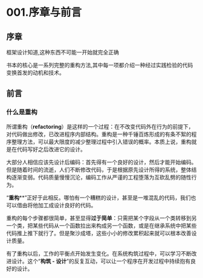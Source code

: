 # 001.序章与前言

## 序章

框架设计知道,这种东西不可能一开始就完全正确

书本的核心是一系列完整的重构方法,其中每一项都介绍一种经过实践检验的代码变换首发的动机和技术。

## 前言

### 什么是重构

所谓重构（**refactoring**）是这样的一个过程：在不改变代码外在行为的前提下，对代码做出修改，已改进程序内部结构。重构是一种千锤百炼形成的有条不絮的程序整理方法，可以最大限度的减少整理过程中引入错误的概率。本质上说，重构就是在代码写好之后改进它的设计。

大部分人相信应该先设计后编码：首先得有一个良好的设计，然后才能开始编码。但是随着时间的流逝，人们不断修改代码，于是根据原先设计所得的系统，整体结构逐渐变弱。代码质量慢慢沉沦，编码工作从严谨的工程堕落为互砍乱劈的随性行为。

“**重构**\*\*”正好于此相反。哪怕有一个糟糕的设计，甚至是一堆混乱的代码，我们也可以借由将他加工成设计良好的代码。

重构的每个步骤都很简单，甚至显得**过于简单**：只需把某个字段从一个类转移到另一个类，把某些代码从一个函数拉出来构成另一个函数，或是在继承系统中把某些代码推上推下就行了。但是聚沙成塔，这些小小的修改累积起来就可以根本改善设计质量。

有了重构以后，工作的平衡点开始发生变化。在系统构筑过程中，可以学习不断改进设计。这个“**构筑 - 设计**”的反复互动，可以让一个程序在开发过程中持续抱有良好的设计。
